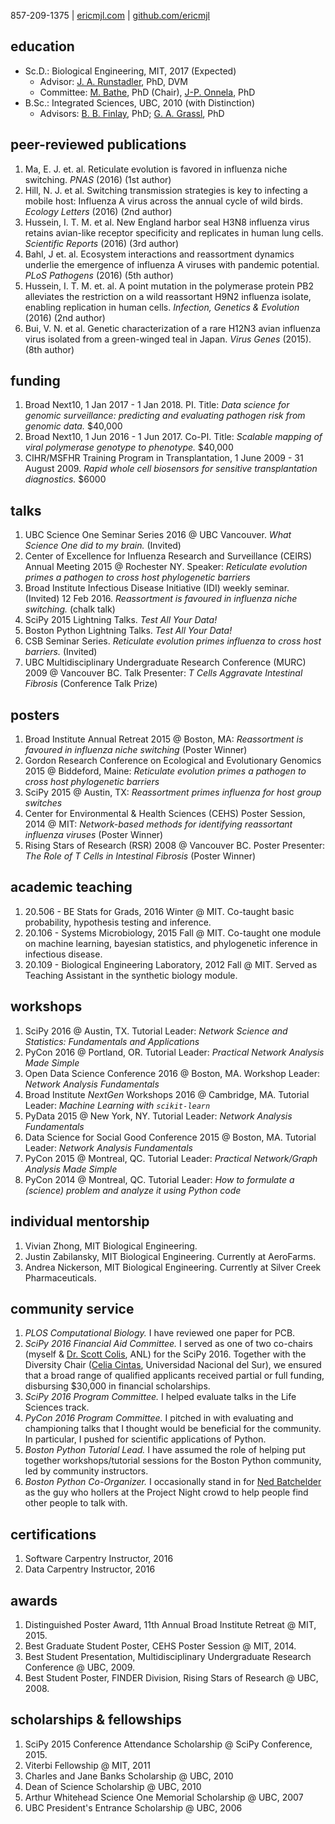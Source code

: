 857-209-1375 | [ericmjl.com][2] | [github.com/ericmjl][3]

## education
- Sc.D.: Biological Engineering, MIT, 2017 (Expected)
    + Advisor: [J. A. Runstadler](https://runstadlerlab.mit.edu), PhD, DVM
    + Committee: [M. Bathe](http://lcbb.mit.edu/), PhD (Chair), [J-P. Onnela](https://www.hsph.harvard.edu/onnela-lab/research/), PhD
- B.Sc.: Integrated Sciences, UBC, 2010 (with Distinction)
    + Advisors: [B. B. Finlay](http://finlaylab.msl.ubc.ca/), PhD; [G. A. Grassl](https://www.kls.uni-kiel.de/en/members/prof.-dr.-guntram-grassl), PhD

## peer-reviewed publications

1. Ma, E. J. et. al. Reticulate evolution is favored in influenza niche switching. *PNAS* (2016) (1st author)
1. Hill, N. J. et al. Switching transmission strategies is key to infecting a mobile host: Influenza A virus across the annual cycle of wild birds. *Ecology Letters* (2016) (2nd author)
1. Hussein, I. T. M. et al. New England harbor seal H3N8 influenza virus retains avian-like receptor specificity and replicates in human lung cells. *Scientific Reports* (2016) (3rd author)
1. Bahl, J et. al. Ecosystem interactions and reassortment dynamics underlie the emergence of influenza A viruses with pandemic potential. *PLoS Pathogens* (2016) (5th author)
1. Hussein, I. T. M. et. al. A point mutation in the polymerase protein PB2 alleviates the restriction on a wild reassortant H9N2 influenza isolate, enabling replication in human cells. *Infection, Genetics & Evolution* (2016) (2nd author)
1. Bui, V. N. et al. Genetic characterization of a rare H12N3 avian influenza virus isolated from a green-winged teal in Japan. *Virus Genes* (2015). (8th author)

## funding

1. Broad Next10, 1 Jan 2017 - 1 Jan 2018. PI. Title: *Data science for genomic surveillance: predicting and evaluating pathogen risk from genomic data.* $40,000
1. Broad Next10, 1 Jun 2016 - 1 Jun 2017. Co-PI. Title: *Scalable mapping of viral polymerase genotype to phenotype.* $40,000
1. CIHR/MSFHR Training Program in Transplantation, 1 June 2009 - 31 August 2009. *Rapid whole cell biosensors for sensitive transplantation diagnostics.* $6000

## talks

1. UBC Science One Seminar Series 2016 @ UBC Vancouver. *What Science One did to my brain.* (Invited)
1. Center of Excellence for Influenza Research and Surveillance (CEIRS) Annual Meeting 2015 @ Rochester NY. Speaker: *Reticulate evolution primes a pathogen to cross host phylogenetic barriers*
1. Broad Institute Infectious Disease Initiative (IDI) weekly seminar. (Invited) 12 Feb 2016. *Reassortment is favoured in influenza niche switching.* (chalk talk)
1. SciPy 2015 Lightning Talks. *Test All Your Data!*
1. Boston Python Lightning Talks. *Test All Your Data!*
1. CSB Seminar Series. *Reticulate evolution primes influenza to cross host barriers.* (Invited)
1. UBC Multidisciplinary Undergraduate Research Conference (MURC) 2009 @ Vancouver BC. Talk Presenter: *T Cells Aggravate Intestinal Fibrosis* (Conference Talk Prize)

## posters

1. Broad Institute Annual Retreat 2015 @ Boston, MA: *Reassortment is favoured in influenza niche switching* (Poster Winner)
1. Gordon Research Conference on Ecological and Evolutionary Genomics 2015 @ Biddeford, Maine: *Reticulate evolution primes a pathogen to cross host phylogenetic barriers*
1. SciPy 2015 @ Austin, TX: *Reassortment primes influenza for host group switches*
1. Center for Environmental & Health Sciences (CEHS) Poster Session, 2014 @ MIT: *Network-based methods for identifying reassortant influenza viruses* (Poster Winner)
1. Rising Stars of Research (RSR) 2008 @ Vancouver BC. Poster Presenter: *The Role of T Cells in Intestinal Fibrosis* (Poster Winner)

## academic teaching

1. 20.506 - BE Stats for Grads, 2016 Winter @ MIT. Co-taught basic probability, hypothesis testing and inference.
1. 20.106 - Systems Microbiology, 2015 Fall @ MIT. Co-taught one module on machine learning, bayesian statistics, and phylogenetic inference in infectious disease.
1. 20.109 - Biological Engineering Laboratory, 2012 Fall @ MIT. Served as Teaching Assistant in the synthetic biology module.

## workshops

1. SciPy 2016 @ Austin, TX. Tutorial Leader: *Network Science and Statistics: Fundamentals and Applications*
1. PyCon 2016 @ Portland, OR. Tutorial Leader: *Practical Network Analysis Made Simple*
1. Open Data Science Conference 2016 @ Boston, MA. Workshop Leader: *Network Analysis Fundamentals*
1. Broad Institute *NextGen* Workshops 2016 @ Cambridge, MA. Tutorial Leader: *Machine Learning with `scikit-learn`*
1. PyData 2015 @ New York, NY. Tutorial Leader: *Network Analysis Fundamentals*
1. Data Science for Social Good Conference 2015 @ Boston, MA. Tutorial Leader: *Network Analysis Fundamentals*
1. PyCon 2015 @ Montreal, QC. Tutorial Leader: *Practical Network/Graph Analysis Made Simple*
1. PyCon 2014 @ Montreal, QC. Tutorial Leader: *How to formulate a (science) problem and analyze it using Python code*

## individual mentorship

1. Vivian Zhong, MIT Biological Engineering.
1. Justin Zabilansky, MIT Biological Engineering. Currently at AeroFarms.
1. Andrea Nickerson, MIT Biological Engineering. Currently at Silver Creek Pharmaceuticals.

## community service

1. *PLOS Computational Biology.* I have reviewed one paper for PCB.
1. *SciPy 2016 Financial Aid Committee.* I served as one of two co-chairs (myself & [Dr. Scott Colis](http://www.anl.gov/contributors/scott-collis), ANL) for the SciPy 2016. Together with the Diversity Chair ([Celia Cintas](https://github.com/celiacintas), Universidad Nacional del Sur), we ensured that a broad range of qualified applicants received partial or full funding, disbursing $30,000 in financial scholarships.
1. *SciPy 2016 Program Committee.* I helped evaluate talks in the Life Sciences track.
1. *PyCon 2016 Program Committee.* I pitched in with evaluating and championing talks that I thought would be beneficial for the community. In particular, I pushed for scientific applications of Python.
1. *Boston Python Tutorial Lead.* I have assumed the role of helping put together workshops/tutorial sessions for the Boston Python community, led by community instructors.
1. *Boston Python Co-Organizer.* I occasionally stand in for [Ned Batchelder](http://nedbatchelder.com) as the guy who hollers at the Project Night crowd to help people find other people to talk with.

## certifications

1. Software Carpentry Instructor, 2016
1. Data Carpentry Instructor, 2016

## awards

1. Distinguished Poster Award, 11th Annual Broad Institute Retreat @ MIT, 2015.
1. Best Graduate Student Poster, CEHS Poster Session @ MIT, 2014.
1. Best Student Presentation, Multidisciplinary Undergraduate Research Conference @ UBC, 2009.
1. Best Student Poster, FINDER Division, Rising Stars of Research @ UBC, 2008.

## scholarships & fellowships

1. SciPy 2015 Conference Attendance Scholarship @ SciPy Conference, 2015.
1. Viterbi Fellowship @ MIT, 2011
1. Charles and Jane Banks Scholarship @ UBC, 2010
1. Dean of Science Scholarship @ UBC, 2010
1. Arthur Whitehead Science One Memorial Scholarship @ UBC, 2007
1. UBC President's Entrance Scholarship @ UBC, 2006

[1]: http://shortwhale.com/ericmjl
[2]: http://www.ericmjl.com
[3]: http://github.com/ericmjl
